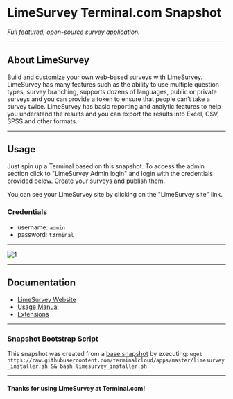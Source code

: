# **LimeSurvey** Terminal.com Snapshot

*Full featured, open-source survey application.*

---

## About LimeSurvey

Build and customize your own web-based surveys with LimeSurvey. LimeSurvey has many features such as the ability to use multiple question types, survey branching, supports dozens of languages, public or private surveys and you can provide a token to ensure that people can’t take a survey twice. LimeSurvey has basic reporting and analytic features to help you understand the results and you can export the results into Excel, CSV, SPSS and other formats.

---

## Usage

Just spin up a Terminal based on this snapshot. To access the admin section click to "LimeSurvey Admin login" and login with the credentials provided below. Create your surveys and publish them.

You can see your LimeSurvey site by clicking on the "LimeSurvey site" link.

### Credentials

- username: `admin`
- password: `t3rminal`

---

![1](http://www.qualityansweringservice.com/sites/default/files/limesurvey-tablet.png)

---

## Documentation

- [LimeSurvey Website](http://www.limesurvey.org/en/)
- [Usage Manual](http://manual.limesurvey.org/)
- [Extensions](http://www.limesurvey.org/en/extensions)

---

### Snapshot Bootstrap Script

This snapshot was created from a [base snapshot](https://www.terminal.com/tiny/FzpHiTXG1K) by executing:
`wget https://raw.githubusercontent.com/terminalcloud/apps/master/limesurvey_installer.sh && bash limesurvey_installer.sh`

---

#### Thanks for using LimeSurvey at Terminal.com!
